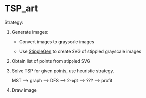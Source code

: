 # TSP_art

Strategy:

1. Generate images:

	- Convert images to grayscale images

	- Use [StippleGen](https://github.com/evil-mad/stipplegen/releases/tag/v2.31) to create SVG of stippled grayscale images

2. Obtain list of points from stippled SVG

3. Solve TSP for given points, use heuristic strategy.

	MST --> graph --> DFS --> 2-opt --> ??? --> profit


4. Draw image
